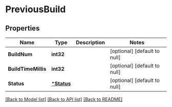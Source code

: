 # PreviousBuild

## Properties
Name | Type | Description | Notes
------------ | ------------- | ------------- | -------------
**BuildNum** | **int32** |  | [optional] [default to null]
**BuildTimeMillis** | **int32** |  | [optional] [default to null]
**Status** | [***Status**](Status.md) |  | [optional] [default to null]

[[Back to Model list]](../README.md#documentation-for-models) [[Back to API list]](../README.md#documentation-for-api-endpoints) [[Back to README]](../README.md)


